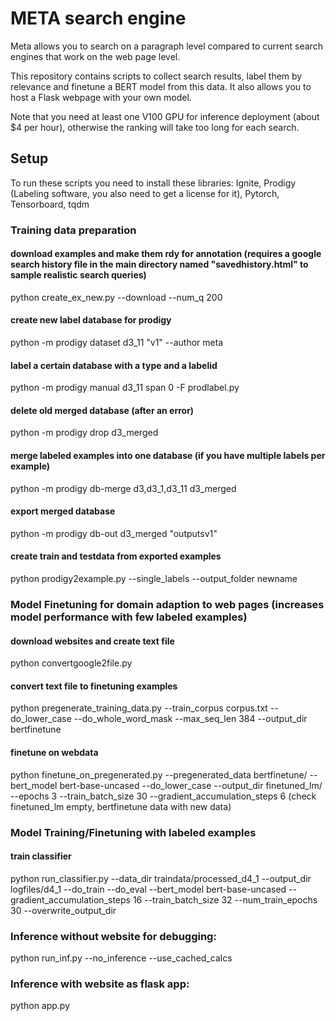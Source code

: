 # META search engine

Meta allows you to search on a paragraph level compared to current search engines that work on the web page level.


This repository contains scripts to collect search results, label them by relevance and finetune a BERT model from this data. It also allows you to host a Flask webpage with your own model.

Note that you need at least one V100 GPU for inference deployment (about $4 per hour), otherwise the ranking will take too long for each search.

## Setup

To run these scripts you need to install these libraries: Ignite, Prodigy (Labeling software, you also need to get a license for it), Pytorch, Tensorboard, tqdm

### Training data preparation

#### download examples and make them rdy for annotation (requires a google search history file in the main directory named "savedhistory.html" to sample realistic search queries)
python create_ex_new.py --download --num_q 200

#### create new label database for prodigy
python -m prodigy dataset d3_11 "v1" --author meta

#### label a certain database with a type and a labelid
python -m prodigy manual d3_11 span 0 -F prodlabel.py

#### delete old merged database (after an error)
python -m prodigy drop d3_merged

#### merge labeled examples into one database (if you have multiple labels per example)
python -m prodigy db-merge d3,d3_1,d3_11 d3_merged

#### export merged database
python -m prodigy db-out d3_merged "outputsv1"

#### create train and testdata from exported examples
python prodigy2example.py --single_labels --output_folder newname


### Model Finetuning for domain adaption to web pages (increases model performance with few labeled examples)

#### download websites and create text file
python convertgoogle2file.py

#### convert text file to finetuning examples
python pregenerate_training_data.py --train_corpus corpus.txt --do_lower_case --do_whole_word_mask --max_seq_len 384 --output_dir bertfinetune

#### finetune on webdata
python finetune_on_pregenerated.py --pregenerated_data bertfinetune/ --bert_model bert-base-uncased --do_lower_case --output_dir finetuned_lm/ --epochs 3 --train_batch_size 30 --gradient_accumulation_steps 6
(check finetuned_lm empty, bertfinetune data with new data)

### Model Training/Finetuning with labeled examples

#### train classifier
python run_classifier.py --data_dir traindata/processed_d4_1 --output_dir logfiles/d4_1 --do_train --do_eval --bert_model  bert-base-uncased --gradient_accumulation_steps 16 --train_batch_size 32 --num_train_epochs 30 --overwrite_output_dir


### Inference without website for debugging:
python run_inf.py --no_inference --use_cached_calcs 


### Inference with website as flask app:
python app.py
